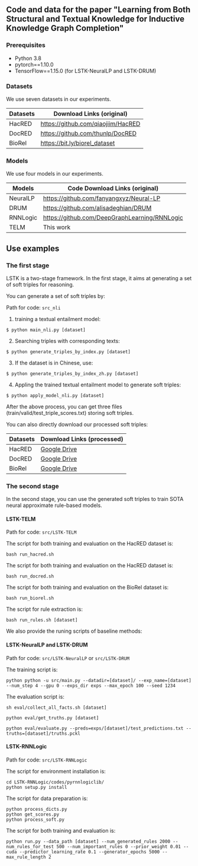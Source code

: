 ## Code and data for the paper "Learning from Both Structural and Textual Knowledge for Inductive Knowledge Graph Completion"

### Prerequisites

 * Python 3.8
 * pytorch==1.10.0
 * TensorFlow==1.15.0 (for LSTK-NeuralLP and LSTK-DRUM)


### Datasets
We use seven datasets in our experiments.

| Datasets           | Download Links (original)         |
|--------------------|-----------------------------------|
| HacRED          | https://github.com/qiaojiim/HacRED   |
| DocRED          | https://github.com/thunlp/DocRED     |
| BioRel          | https://bit.ly/biorel_dataset        |

### Models
We use four models in our experiments.

| Models             | Code Download Links (original)                  |
|--------------------|-------------------------------------------------|
| NeuralLP           | https://github.com/fanyangxyz/Neural-LP         |
| DRUM               | https://github.com/alisadeghian/DRUM            |
| RNNLogic           | https://github.com/DeepGraphLearning/RNNLogic   |
| TELM               | This work                                       |

## Use examples

### The first stage
LSTK is a two-stage framework. In the first stage, it aims at generating a set of soft triples for reasoning.

You can generate a set of soft triples by:

Path for code: ``src_nli``

1. training a textual entailment model:
```
$ python main_nli.py [dataset]
```

2. Searching triples with corresponding texts:
```
$ python generate_triples_by_index.py [dataset]
```
3. If the dataset is in Chinese, use:
```
$ python generate_triples_by_index_zh.py [dataset]
```
4. Appling the trained textual entailment model to generate soft triples:
```
$ python apply_model_nli.py [dataset]
```

After the above process, you can get three files (train/valid/test_triple_scores.txt) storing soft triples.

You can also directly download our processed soft triples:

| Datasets           | Download Links (processed)         |
|--------------------|------------------------------------|
| HacRED             | [Google Drive](https://drive.google.com/file/d/1qpxhtaHXYqvE5mtpTG2cUEImMUI_YSrW/view?usp=sharing)    |
| DocRED             | [Google Drive](https://drive.google.com/file/d/1rR_Ryr5qydT34XtF1plRRa6c4j5VjCD5/view?usp=sharing)    |
| BioRel             | [Google Drive](https://drive.google.com/file/d/1zpL9Q4gZ96OqQTduoHoS2Q-fCgxi6Xln/view?usp=sharing)    |

### The second stage
In the second stage, you can use the generated soft triples to train SOTA neural approximate rule-based models.

#### LSTK-TELM

Path for code: ``src/LSTK-TELM``

The script for both training and evaluation on the HacRED dataset is:
```
bash run_hacred.sh
```

The script for both training and evaluation on the HacRED dataset is:
```
bash run_docred.sh
```

The script for both training and evaluation on the BioRel dataset is:
```
bash run_biorel.sh
```

The script for rule extraction is:
```
bash run_rules.sh [dataset]
```

We also provide the runing scripts of baseline methods:


#### LSTK-NeuralLP and LSTK-DRUM

Path for code: ``src/LSTK-NeuralLP`` or ``src/LSTK-DRUM``

The training script is:
```
python python -u src/main.py --datadir=[dataset]/ --exp_name=[dataset] --num_step 4 --gpu 0 --exps_dir exps --max_epoch 100 --seed 1234
```

The evaluation script is:
```
sh eval/collect_all_facts.sh [dataset]

python eval/get_truths.py [dataset]

python eval/evaluate.py --preds=exps/[dataset]/test_predictions.txt --truths=[dataset]/truths.pckl
```

#### LSTK-RNNLogic

Path for code: ``src/LSTK-RNNLogic``

The script for environment installation is:
```
cd LSTK-RNNLogic/codes/pyrnnlogiclib/
python setup.py install
```

The script for data preparation is:
```
python process_dicts.py
python get_scores.py
python process_soft.py
```

The script for both training and evaluation is:
```
python run.py --data_path [dataset] --num_generated_rules 2000 --num_rules_for_test 500 --num_important_rules 0 --prior_weight 0.01 --cuda --predictor_learning_rate 0.1 --generator_epochs 5000 --max_rule_length 2
```

